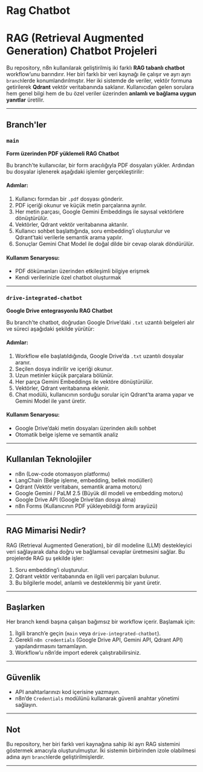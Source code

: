 # Rag Chatbot

#  RAG (Retrieval Augmented Generation) Chatbot Projeleri

Bu repository, n8n kullanılarak geliştirilmiş iki farklı **RAG tabanlı chatbot** workflow’unu barındırır. Her biri farklı bir veri kaynağı ile çalışır ve ayrı ayrı `branch`lerde konumlandırılmıştır. Her iki sistemde de veriler, vektör formuna getirilerek **Qdrant** vektör veritabanında saklanır. Kullanıcıdan gelen sorulara hem genel bilgi hem de bu özel veriler üzerinden **anlamlı ve bağlama uygun yanıtlar** üretilir.

---
##  Branch'ler

###  `main`  
**Form üzerinden PDF yüklemeli RAG Chatbot**

Bu branch’te kullanıcılar, bir form aracılığıyla PDF dosyaları yükler. Ardından bu dosyalar işlenerek aşağıdaki işlemler gerçekleştirilir:

#### Adımlar:
1. Kullanıcı formdan bir `.pdf` dosyası gönderir.
2. PDF içeriği okunur ve küçük metin parçalarına ayrılır.
3. Her metin parçası, Google Gemini Embeddings ile sayısal vektörlere dönüştürülür.
4. Vektörler, Qdrant vektör veritabanına aktarılır.
5. Kullanıcı sohbet başlattığında, soru embedding’i oluşturulur ve Qdrant’taki verilerle semantik arama yapılır.
6. Sonuçlar Gemini Chat Model ile doğal dilde bir cevap olarak döndürülür.

#### Kullanım Senaryosu:
- PDF dökümanları üzerinden etkileşimli bilgiye erişmek
- Kendi verilerinizle özel chatbot oluşturmak

---
###  `drive-integrated-chatbot`  
**Google Drive entegrasyonlu RAG Chatbot**

Bu branch’te chatbot, doğrudan Google Drive’daki `.txt` uzantılı belgeleri alır ve süreci aşağıdaki şekilde yürütür:

#### Adımlar:
1. Workflow elle başlatıldığında, Google Drive’da `.txt` uzantılı dosyalar aranır.
2. Seçilen dosya indirilir ve içeriği okunur.
3. Uzun metinler küçük parçalara bölünür.
4. Her parça Gemini Embeddings ile vektöre dönüştürülür.
5. Vektörler, Qdrant veritabanına eklenir.
6. Chat modülü, kullanıcının sorduğu sorular için Qdrant’ta arama yapar ve Gemini Model ile yanıt üretir.

#### Kullanım Senaryosu:
- Google Drive’daki metin dosyaları üzerinden akıllı sohbet
- Otomatik belge işleme ve semantik analiz

---
##  Kullanılan Teknolojiler
- n8n (Low-code otomasyon platformu)
- LangChain (Belge işleme, embedding, bellek modülleri)
- Qdrant (Vektör veritabanı, semantik arama motoru)
- Google Gemini / PaLM 2.5 (Büyük dil modeli ve embedding motoru)
- Google Drive API (Google Drive’dan dosya alma)
- n8n Forms (Kullanıcının PDF yükleyebildiği form arayüzü)

---
##  RAG Mimarisi Nedir?

RAG (Retrieval Augmented Generation), bir dil modeline (LLM) destekleyici veri sağlayarak daha doğru ve bağlamsal cevaplar üretmesini sağlar. Bu projelerde RAG şu şekilde işler:

1. Soru embedding’i oluşturulur.
2. Qdrant vektör veritabanında en ilgili veri parçaları bulunur.
3. Bu bilgilerle model, anlamlı ve desteklenmiş bir yanıt üretir.

---
##  Başlarken

Her branch kendi başına çalışan bağımsız bir workflow içerir. Başlamak için:

1. İlgili branch’e geçin (`main` veya `drive-integrated-chatbot`).
2. Gerekli `n8n credentials` (Google Drive API, Gemini API, Qdrant API) yapılandırmasını tamamlayın.
3. Workflow’u n8n’de import ederek çalıştırabilirsiniz.

---
##  Güvenlik

- API anahtarlarınızı kod içerisine yazmayın.
- n8n’de `Credentials` modülünü kullanarak güvenli anahtar yönetimi sağlayın.

---
##  Not

Bu repository, her biri farklı veri kaynağına sahip iki ayrı RAG sistemini göstermek amacıyla oluşturulmuştur. İki sistemin birbirinden izole olabilmesi adına ayrı `branch`lerde geliştirilmişlerdir.

---

